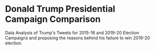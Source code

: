 # Donald Trump Presidential Campaign Comparison
Data Analysis of Trump's Tweets for 2015-16 and 2019-20 Election Campaigns and proposing the reasons behind his failure to win 2019-20 election.
